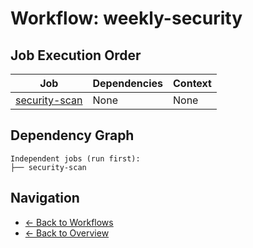 # Workflow: weekly-security

## Job Execution Order

| Job | Dependencies | Context |
|-----|--------------|----------|
| [security-scan](../jobs/security-scan.md) | None | None |

## Dependency Graph

```
Independent jobs (run first):
├── security-scan

```

## Navigation

- [← Back to Workflows](../summaries/workflows.md)
- [← Back to Overview](../README.md)
